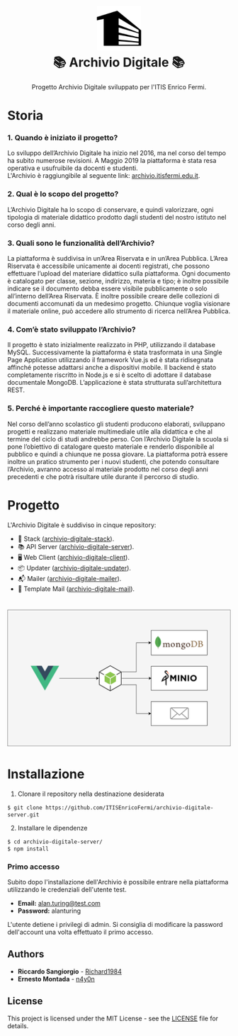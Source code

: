 <h1 align="center">
  <img src="https://raw.githubusercontent.com/ITISEnricoFermi/archivio-digitale-client/81041b2932b032ead156777a6927efe1925b52ca/static/shortcut/safari-pinned-tab.svg?sanitize=true" height="100"><br/>
  📚 Archivio Digitale 📚
</h1>
<p align="center">
  Progetto Archivio Digitale sviluppato per l'ITIS Enrico Fermi.
</p>

# Storia

### 1. Quando è iniziato il progetto?
Lo sviluppo dell’Archivio Digitale ha inizio nel 2016, ma nel corso del tempo ha subito numerose revisioni. A Maggio 2019 la piattaforma è stata resa operativa e usufruibile da docenti e studenti.<br>
L'Archivio è raggiungibile al seguente link: [archivio.itisfermi.edu.it](https://archivio.itisfermi.edu.it).

### 2. Qual è lo scopo del progetto?
L’Archivio Digitale ha lo scopo di conservare, e quindi valorizzare, ogni tipologia di materiale didattico prodotto dagli studenti del nostro istituto nel corso degli anni.

### 3. Quali sono le funzionalità dell’Archivio?
La piattaforma è suddivisa in un’Area Riservata e in un’Area Pubblica.
L’Area Riservata è accessibile unicamente ai docenti registrati, che possono effettuare l’upload del materiare didattico sulla piattaforma.
Ogni documento è catalogato per classe, sezione, indirizzo, materia e tipo; è inoltre possibile indicare se il documento debba essere visibile pubblicamente o solo all’interno dell’Area Riservata.
È inoltre possibile creare delle collezioni di documenti accomunati da un medesimo progetto.
Chiunque voglia visionare il materiale online, può accedere allo strumento di ricerca nell’Area Pubblica.

### 4. Com’è stato sviluppato l’Archivio?
Il progetto è stato inizialmente realizzato in PHP, utilizzando il database MySQL. Successivamente la piattaforma è stata trasformata in una Single Page Application utilizzando il framework Vue.js ed è stata ridisegnata affinché potesse adattarsi anche a dispositivi mobile.
Il backend è stato completamente riscritto in Node.js e si è scelto di adottare il database documentale MongoDB.
L’applicazione è stata strutturata sull’architettura REST.

### 5. Perché è importante raccogliere questo materiale?
Nel corso dell’anno scolastico gli studenti producono elaborati, sviluppano progetti e realizzano materiale multimediale utile alla didattica e che al termine del ciclo di studi andrebbe perso.
Con l’Archivio Digitale la scuola si pone l’obiettivo di catalogare questo materiale e renderlo disponibile al pubblico e quindi a chiunque ne possa giovare.
La piattaforma potrà essere inoltre un pratico strumento per i nuovi studenti, che potendo consultare l’Archivio, avranno accesso al materiale prodotto nel corso degli anni precedenti e che potrà risultare utile durante il percorso di studio.

# Progetto

L'Archivio Digitale è suddiviso in cinque repository: 

* 🥞 Stack ([archivio-digitale-stack](https://github.com/ITISEnricoFermi/archivio-digitale-stack)).
* 📚 API Server ([archivio-digitale-server](https://github.com/ITISEnricoFermi/archivio-digitale-server)).
* 🖥️ Web Client ([archivio-digitale-client](https://github.com/ITISEnricoFermi/archivio-digitale-client)).
* 📦 Updater ([archivio-digitale-updater](https://github.com/ITISEnricoFermi/archivio-digitale-updater)).
* 📬 Mailer ([archivio-digitale-mailer](https://github.com/ITISEnricoFermi/archivio-digitale-mailer)).
* 📧 Template Mail ([archivio-digitale-mail](https://github.com/ITISEnricoFermi/archivio-digitale-mail)).

<h1 align="center">
  <img src="https://github.com/ITISEnricoFermi/archivio-digitale-nginx/blob/master/project/Application%20Logic.svg" alt="Application Logic"/>
</h1>

# Installazione

1. Clonare il repository nella destinazione desiderata

```shell
$ git clone https://github.com/ITISEnricoFermi/archivio-digitale-server.git
```

2. Installare le dipendenze

```shell
$ cd archivio-digitale-server/
$ npm install
```

### Primo accesso

Subito dopo l'installazione dell'Archivio è possibile entrare nella piattaforma utilizzando le credenziali dell'utente test.

* **Email:** alan.turing@test.com
* **Password:** alanturing

L'utente detiene i privilegi di admin. Si consiglia di modificare la password dell'account una volta effettuato il primo accesso.

## Authors

* **Riccardo Sangiorgio** - [Richard1984](https://github.com/Richard1984/)
* **Ernesto Montada** - [n4y0n](https://github.com/n4y0n)

## License

This project is licensed under the MIT License - see the [LICENSE](LICENSE) file for details.
